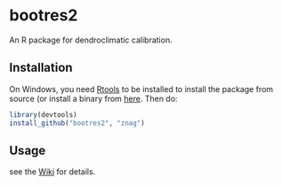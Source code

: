 # bootres2

An R package for dendroclimatic calibration.

## Installation

On Windows, you need [Rtools](http://cran.r-project.org/bin/windows/Rtools/) to be installed to install the package from source (or install a binary from [here](https://github.com/znag/bootres2/releases). Then do:

```R
library(devtools)
install_github("bootres2", "znag")
```

## Usage

see the [Wiki](https://github.com/znag/bootres2/wiki) for details.